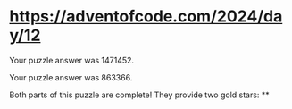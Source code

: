 # https://adventofcode.com/2024/day/12

Your puzzle answer was 1471452.

Your puzzle answer was 863366.

Both parts of this puzzle are complete! They provide two gold stars: **
